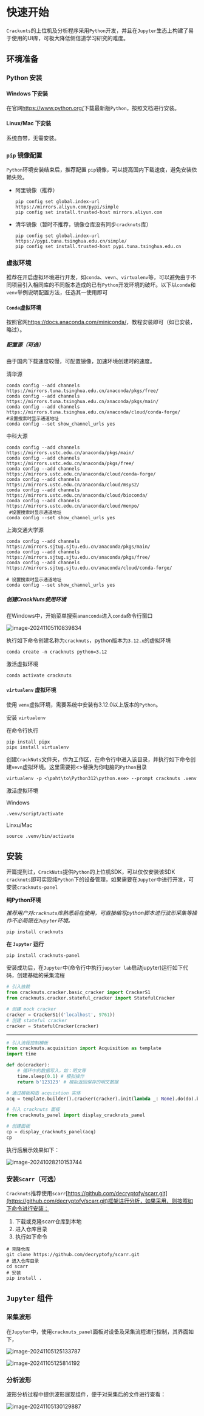 # 快速开始

`Crackunts`的上位机及分析程序采用`Python`开发，并且在`Jupyter`生态上构建了易于使用的UI库，可极大降低侧信道学习研究的难度。

## 环境准备

### Python 安装

#### Windows 下安装

在官网<https://www.python.org/>下载最新版`Python`，按照文档进行安装。

#### Linux/Mac 下安装

系统自带，无需安装。

### `pip` 镜像配置

`Python`环境安装结束后，推荐配置 `pip`镜像，可以提高国内下载速度，避免安装依赖失败。

- 阿里镜像（推荐）

  ```shell
  pip config set global.index-url https://mirrors.aliyun.com/pypi/simple
  pip config set install.trusted-host mirrors.aliyun.com
  ```

- 清华镜像（暂时不推荐，镜像仓库没有同步`cracknuts`库）

  ```shell
  pip config set global.index-url https://pypi.tuna.tsinghua.edu.cn/simple/
  pip config set install.trusted-host pypi.tuna.tsinghua.edu.cn
  ```

### 虚拟环境

推荐在开启虚拟环境进行开发，如`conda`、`vevn`、`virtualenv`等，可以避免由于不同项目引入相同库的不同版本造成的已有`Python`开发环境的破坏。以下以`conda`和`venv`举例说明配置方法，任选其一使用即可

#### `Conda`虚拟环境

按照官网<https://docs.anaconda.com/miniconda/>，教程安装即可（如已安装，略过）。

##### 配置源（可选）

由于国内下载速度较慢，可配置镜像，加速环境创建时的速度。

清华源

```shell
conda config --add channels https://mirrors.tuna.tsinghua.edu.cn/anaconda/pkgs/free/
conda config --add channels https://mirrors.tuna.tsinghua.edu.cn/anaconda/pkgs/main/
conda config --add channels https://mirrors.tuna.tsinghua.edu.cn/anaconda/cloud/conda-forge/
#设置搜索时显示通道地址
conda config --set show_channel_urls yes
```

中科大源

```shell
conda config --add channels https://mirrors.ustc.edu.cn/anaconda/pkgs/main/
conda config --add channels https://mirrors.ustc.edu.cn/anaconda/pkgs/free/
conda config --add channels https://mirrors.ustc.edu.cn/anaconda/cloud/conda-forge/
conda config --add channels https://mirrors.ustc.edu.cn/anaconda/cloud/msys2/
conda config --add channels https://mirrors.ustc.edu.cn/anaconda/cloud/bioconda/
conda config --add channels https://mirrors.ustc.edu.cn/anaconda/cloud/menpo/
 #设置搜索时显示通道地址
conda config --set show_channel_urls yes
```

上海交通大学源

```shell
conda config --add channels https://mirrors.sjtug.sjtu.edu.cn/anaconda/pkgs/main/
conda config --add channels https://mirrors.sjtug.sjtu.edu.cn/anaconda/pkgs/free/
conda config --add channels https://mirrors.sjtug.sjtu.edu.cn/anaconda/cloud/conda-forge/
 
# 设置搜索时显示通道地址
conda config --set show_channel_urls yes
```

##### 创建CrackNuts使用环境

在Windows中，开始菜单搜索`ananconda`进入`conda`命令行窗口

![image-20241105110839834](./getting_started.assets/image-20241105110839834.png)

执行如下命令创建名称为`cracknuts`，python版本为`3.12.x`的虚拟环境

```shell
conda create -n cracknuts python=3.12
```

激活虚拟环境

```shell
conda activate cracknuts
```

#### `virtualenv` 虚拟环境

使用 `venv`虚拟环境，需要系统中安装有3.12.0以上版本的`Python`。

安装 `virtualenv`

在命令行执行

```shell
pip install pipx 
pipx install virtualenv
```

创建`CrackNuts`文件夹，作为工作区，在命令行中进入该目录，并执行如下命令创建`vevn`虚拟环境。这里需要把<>替换为你电脑的`Python`目录

```shell
virtualenv -p <\paht\to\Python312\python.exe> --prompt cracknuts .venv
```

激活虚拟环境

Windows

```shell
.venv/script/activate
```

Linxu/Mac

```shell
source .venv/bin/activate
```



## 安装

开篇提到过，`CrackNuts`提供`Python`的上位机SDK，可以仅仅安装该SDK `cracknuts`即可实现纯`Python`下的设备管理，如果需要在`Jupyter`中进行开发，可安装`cracknuts-panel`

**纯Python环境**

*推荐用户对`cracknuts`库熟悉后在使用，可直接编写python脚本进行波形采集等操作不必局限在`Jupyter`环境。*

```shell
pip install cracknuts
```

**在 `Jupyter` 运行** 

```shell
pip install cracknuts-panel
```

安装成功后，在`Jupyter`中(命令行中执行`jupyter lab`启动jupyter)运行如下代码，创建基础的采集流程

```python
# 引入依赖
from cracknuts.cracker.basic_cracker import CrackerS1
from cracknuts.cracker.stateful_cracker import StatefulCracker

# 创建 mock cracker 
cracker = CrackerS1(('localhost', 9761))
# 创建 stateful cracker
cracker = StatefulCracker(cracker)
```

---

```python
# 引入流程控制模板
from cracknuts.acquisition import Acquisition as template
import time

def do(cracker):
    # 循环中的数据写入，如：明文等
    time.sleep(0.1) # 模拟操作
    return b'123123' # 模拟返回保存的明文数据

# 通过模板构造 acquistion 实体
acq = template.builder().cracker(cracker).init(lambda _: None).do(do).build()
```

```python
# 引入 cracknuts 面板
from cracknuts_panel import display_cracknuts_panel

# 创建面板
cp = display_cracknuts_panel(acq)
cp
```

执行后展示效果如下：

![image-20241028210153744](./getting_started.assets/image-20241028210153744.png)

### 安装`Scarr`（可选）

`Cracknuts`推荐使用`scarr`[https://github.com/decryptofy/scarr.git](https://github.com/decryptofy/scarr.git)框架进行分析，如果采用，则按照如下命令进行安装：

1. 下载或克隆scarr仓库到本地
2. 进入仓库目录
3. 执行如下命令

```shell
# 克隆仓库
git clone https://github.com/decryptofy/scarr.git
# 进入仓库目录
cd scarr
# 安装
pip install .
```

## `Jupyter` 组件

### 采集波形

在`Jupyter`中，使用`cracknuts_panel`面板对设备及采集流程进行控制，其界面如下，

![image-20241105125133787](./getting_started.assets/image-20241105125133787.png)

![image-20241105125814192](./getting_started.assets/image-20241105125814192.png)

### 分析波形

波形分析过程中提供波形展现组件，便于对采集后的文件进行查看：

![image-20241105130129887](./getting_started.assets/image-20241105130129887.png)

